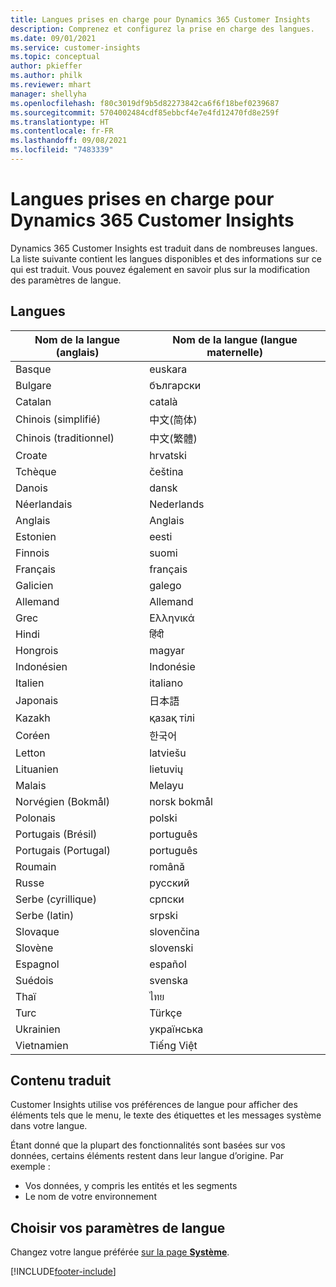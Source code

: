```yaml
---
title: Langues prises en charge pour Dynamics 365 Customer Insights
description: Comprenez et configurez la prise en charge des langues.
ms.date: 09/01/2021
ms.service: customer-insights
ms.topic: conceptual
author: pkieffer
ms.author: philk
ms.reviewer: mhart
manager: shellyha
ms.openlocfilehash: f80c3019df9b5d82273842ca6f6f18bef0239687
ms.sourcegitcommit: 5704002484cdf85ebbcf4e7e4fd12470fd8e259f
ms.translationtype: HT
ms.contentlocale: fr-FR
ms.lasthandoff: 09/08/2021
ms.locfileid: "7483339"
---
```

# <a name="supported-languages-for-dynamics-365-customer-insights"></a>Langues prises en charge pour Dynamics 365 Customer Insights

Dynamics 365 Customer Insights est traduit dans de nombreuses langues. La liste suivante contient les langues disponibles et des informations sur ce qui est traduit. Vous pouvez également en savoir plus sur la modification des paramètres de langue. 

## <a name="languages"></a>Langues

| Nom de la langue (anglais)|  Nom de la langue (langue maternelle) |
| ------------- | ------------- |
| Basque | euskara |
| Bulgare | български |
| Catalan | català |
| Chinois (simplifié) | 中文(简体) |
| Chinois (traditionnel) | 中文(繁體) |
| Croate | hrvatski |
| Tchèque | čeština |
| Danois | dansk |
| Néerlandais | Nederlands |
| Anglais | Anglais |
| Estonien | eesti |
| Finnois | suomi |
| Français | français |
| Galicien | galego |
| Allemand | Allemand |
| Grec | Ελληνικά |
| Hindi | हिंदी |
| Hongrois | magyar |
| Indonésien | Indonésie |
| Italien | italiano |
| Japonais | 日本語 |
| Kazakh | қазақ тілі |
| Coréen | 한국어 |
| Letton | latviešu |
| Lituanien | lietuvių |
| Malais | Melayu |
| Norvégien (Bokmål) | norsk bokmål |
| Polonais | polski |
| Portugais (Brésil) | português |
| Portugais (Portugal) | português |
| Roumain | română |
| Russe | pусский |
| Serbe (cyrillique) | српски |
| Serbe (latin) | srpski |
| Slovaque | slovenčina |
| Slovène | slovenski |
| Espagnol | español |
| Suédois | svenska |
| Thaï | ไทย |
| Turc | Türkçe |
| Ukrainien | українська |
| Vietnamien | Tiếng Việt |

## <a name="whats-translated"></a>Contenu traduit

Customer Insights utilise vos préférences de langue pour afficher des éléments tels que le menu, le texte des étiquettes et les messages système dans votre langue.

Étant donné que la plupart des fonctionnalités sont basées sur vos données, certains éléments restent dans leur langue d’origine. Par exemple :

- Vos données, y compris les entités et les segments
- Le nom de votre environnement

## <a name="choose-your-language-settings"></a>Choisir vos paramètres de langue  

Changez votre langue préférée [sur la page **Système**](system.md).


[!INCLUDE[footer-include](../includes/footer-banner.md)]